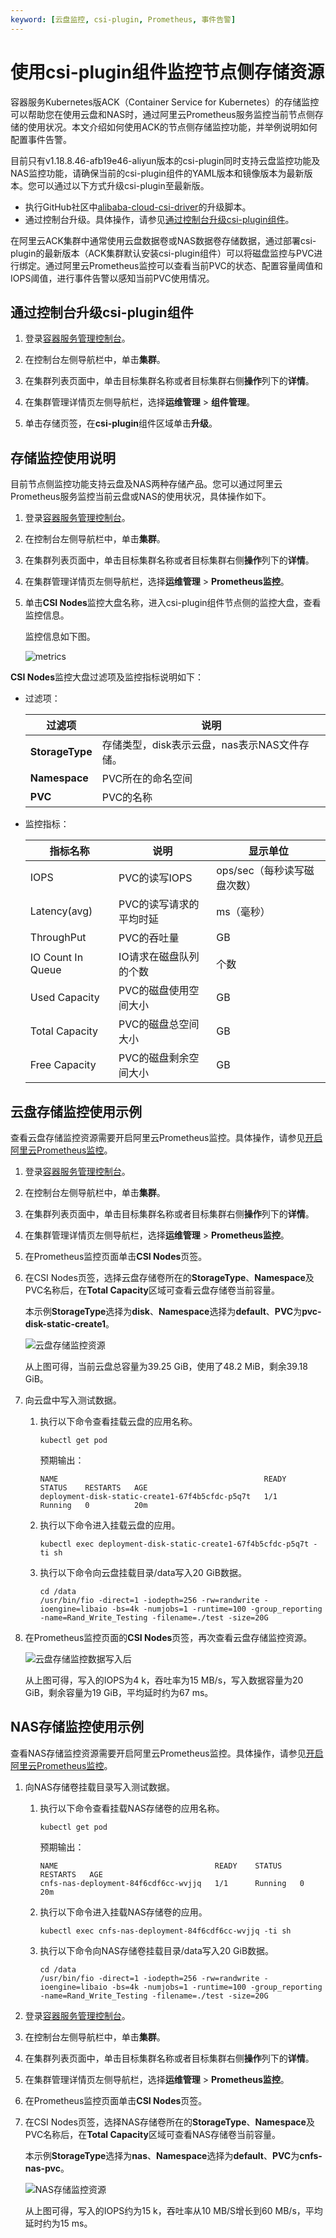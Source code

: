```yaml
---
keyword: [云盘监控, csi-plugin, Prometheus, 事件告警]
---
```


# 使用csi-plugin组件监控节点侧存储资源

容器服务Kubernetes版ACK（Container Service for Kubernetes）的存储监控可以帮助您在使用云盘和NAS时，通过阿里云Prometheus服务监控当前节点侧存储的使用状况。本文介绍如何使用ACK的节点侧存储监控功能，并举例说明如何配置事件告警。

目前只有v1.18.8.46-afb19e46-aliyun版本的csi-plugin同时支持云盘监控功能及NAS监控功能，请确保当前的csi-plugin组件的YAML版本和镜像版本为最新版本。您可以通过以下方式升级csi-plugin至最新版。

-   执行GitHub社区中[alibaba-cloud-csi-driver](https://github.com/kubernetes-sigs/alibaba-cloud-csi-driver/tree/master/deploy/ack/upgrade)的升级脚本。
-   通过控制台升级。具体操作，请参见[通过控制台升级csi-plugin组件](#section_y7k_ts0_p79)。

在阿里云ACK集群中通常使用云盘数据卷或NAS数据卷存储数据，通过部署csi-plugin的最新版本（ACK集群默认安装csi-plugin组件）可以将磁盘监控与PVC进行绑定。通过阿里云Prometheus监控可以查看当前PVC的状态、配置容量阈值和IOPS阈值，进行事件告警以感知当前PVC使用情况。

## 通过控制台升级csi-plugin组件

1.  登录[容器服务管理控制台](https://cs.console.aliyun.com)。

2.  在控制台左侧导航栏中，单击**集群**。

3.  在集群列表页面中，单击目标集群名称或者目标集群右侧**操作**列下的**详情**。

4.  在集群管理详情页左侧导航栏，选择**运维管理** \> **组件管理**。

5.  单击存储页签，在**csi-plugin**组件区域单击**升级**。


## 存储监控使用说明

目前节点侧监控功能支持云盘及NAS两种存储产品。您可以通过阿里云Prometheus服务监控当前云盘或NAS的使用状况，具体操作如下。

1.  登录[容器服务管理控制台](https://cs.console.aliyun.com)。

2.  在控制台左侧导航栏中，单击**集群**。

3.  在集群列表页面中，单击目标集群名称或者目标集群右侧**操作**列下的**详情**。

4.  在集群管理详情页左侧导航栏，选择**运维管理** \> **Prometheus监控**。

5.  单击**CSI Nodes**监控大盘名称，进入csi-plugin组件节点侧的监控大盘，查看监控信息。

    监控信息如下图。

    ![metrics](https://help-static-aliyun-doc.aliyuncs.com/assets/img/zh-CN/3121098161/p183549.png)


**CSI Nodes**监控大盘过滤项及监控指标说明如下：

-   过滤项：

    |过滤项|说明|
    |---|--|
    |**StorageType**|存储类型，disk表示云盘，nas表示NAS文件存储。|
    |**Namespace**|PVC所在的命名空间|
    |**PVC**|PVC的名称|

-   监控指标：

    |指标名称|说明|显示单位|
    |----|--|----|
    |IOPS|PVC的读写IOPS|ops/sec（每秒读写磁盘次数）|
    |Latency\(avg\)|PVC的读写请求的平均时延|ms（毫秒）|
    |ThroughPut|PVC的吞吐量|GB|
    |IO Count In Queue|IO请求在磁盘队列的个数|个数|
    |Used Capacity|PVC的磁盘使用空间大小|GB|
    |Total Capacity|PVC的磁盘总空间大小|GB|
    |Free Capacity|PVC的磁盘剩余空间大小|GB|


## 云盘存储监控使用示例

查看云盘存储监控资源需要开启阿里云Prometheus监控。具体操作，请参见[开启阿里云Prometheus监控](/intl.zh-CN/Kubernetes集群用户指南/可观测性/监控管理/阿里云Prometheus监控.md)。

1.  登录[容器服务管理控制台](https://cs.console.aliyun.com)。

2.  在控制台左侧导航栏中，单击**集群**。

3.  在集群列表页面中，单击目标集群名称或者目标集群右侧**操作**列下的**详情**。

4.  在集群管理详情页左侧导航栏，选择**运维管理** \> **Prometheus监控**。

5.  在Prometheus监控页面单击**CSI Nodes**页签。

6.  在CSI Nodes页签，选择云盘存储卷所在的**StorageType**、**Namespace**及PVC名称后，在**Total Capacity**区域可查看云盘存储卷当前容量。

    本示例**StorageType**选择为**disk**、**Namespace**选择为**default**、**PVC**为**pvc-disk-static-create1**。

    ![云盘存储监控资源](https://help-static-aliyun-doc.aliyuncs.com/assets/img/zh-CN/1173811361/p325538.png)

    从上图可得，当前云盘总容量为39.25 GiB，使用了48.2 MiB，剩余39.18 GiB。

7.  向云盘中写入测试数据。

    1.  执行以下命令查看挂载云盘的应用名称。

        ```
        kubectl get pod
        ```

        预期输出：

        ```
        NAME                                              READY   STATUS    RESTARTS   AGE
        deployment-disk-static-create1-67f4b5cfdc-p5q7t   1/1     Running   0          20m
        ```

    2.  执行以下命令进入挂载云盘的应用。

        ```
        kubectl exec deployment-disk-static-create1-67f4b5cfdc-p5q7t -ti sh
        ```

    3.  执行以下命令向云盘挂载目录/data写入20 GiB数据。

        ```
        cd /data
        /usr/bin/fio -direct=1 -iodepth=256 -rw=randwrite -ioengine=libaio -bs=4k -numjobs=1 -runtime=100 -group_reporting -name=Rand_Write_Testing -filename=./test -size=20G
        ```

8.  在Prometheus监控页面的**CSI Nodes**页签，再次查看云盘存储监控资源。

    ![云盘存储监控数据写入后](https://help-static-aliyun-doc.aliyuncs.com/assets/img/zh-CN/1173811361/p325634.png)

    从上图可得，写入的IOPS为4 k，吞吐率为15 MB/s，写入数据容量为20 GiB，剩余容量为19 GiB，平均延时约为67 ms。


## NAS存储监控使用示例

查看NAS存储监控资源需要开启阿里云Prometheus监控。具体操作，请参见[开启阿里云Prometheus监控](/intl.zh-CN/Kubernetes集群用户指南/可观测性/监控管理/阿里云Prometheus监控.md)。

1.  向NAS存储卷挂载目录写入测试数据。

    1.  执行以下命令查看挂载NAS存储卷的应用名称。

        ```
        kubectl get pod
        ```

        预期输出：

        ```
        NAME                                   READY    STATUS    RESTARTS   AGE
        cnfs-nas-deployment-84f6cdf6cc-wvjjq   1/1      Running   0          20m
        ```

    2.  执行以下命令进入挂载NAS存储卷的应用。

        ```
        kubectl exec cnfs-nas-deployment-84f6cdf6cc-wvjjq -ti sh
        ```

    3.  执行以下命令向NAS存储卷挂载目录/data写入20 GiB数据。

        ```
        cd /data
        /usr/bin/fio -direct=1 -iodepth=256 -rw=randwrite -ioengine=libaio -bs=4k -numjobs=1 -runtime=100 -group_reporting -name=Rand_Write_Testing -filename=./test -size=20G
        ```

2.  登录[容器服务管理控制台](https://cs.console.aliyun.com)。

3.  在控制台左侧导航栏中，单击**集群**。

4.  在集群列表页面中，单击目标集群名称或者目标集群右侧**操作**列下的**详情**。

5.  在集群管理详情页左侧导航栏，选择**运维管理** \> **Prometheus监控**。

6.  在Prometheus监控页面单击**CSI Nodes**页签。

7.  在CSI Nodes页签，选择NAS存储卷所在的**StorageType**、**Namespace**及PVC名称后，在**Total Capacity**区域可查看NAS存储卷当前容量。

    本示例**StorageType**选择为**nas**、**Namespace**选择为**default**、**PVC**为**cnfs-nas-pvc**。

    ![NAS存储监控资源](https://help-static-aliyun-doc.aliyuncs.com/assets/img/zh-CN/0373811361/p325713.png)

    从上图可得，写入的IOPS约为15 k，吞吐率从10 MB/S增长到60 MB/s，平均延时约为15 ms。


